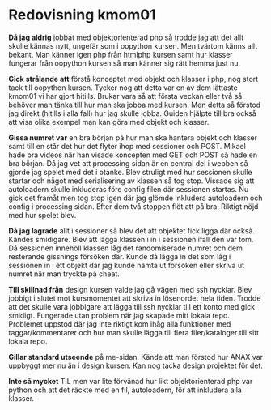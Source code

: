 ---
---
Redovisning kmom01
=========================

__Då jag aldrig__ jobbat med objektorienterad php så trodde jag att det allt skulle kännas nytt, ungefär som i oopython kursen.
Men tvärtom känns allt bekant. Man känner igen php från htmlphp kursen samt hur klasser fungerar från oopython kursen så man känner sig rätt hemma just nu.

__Gick strålande att__ förstå konceptet med objekt och klasser i php, nog stort tack till oopython kursen.
Tycker nog att detta var en av dem lättaste kmom01 vi har gjort hitills. Brukar vara så att första veckan eller två så behöver man tänka till hur man ska jobba med kursen. Men detta så förstod jag direkt (hitills i alla fall) hur jag skulle jobba. Guiden hjälpte till bra också att visa olika exempel man kan göra med objekt och klasser.

__Gissa numret var__ en bra början på hur man ska hantera objekt och klasser samt till en står det hur det flyter ihop med sessioner och POST. Mikael hade bra videos när han visade koncepten med GET och POST så hade en bra början. Då jag vet att processing sidan är en central del i webben så gjorde jag spelet med det i otanke. Blev struligt med hur sessionen skulle startar och något med serialisering av klassen så tog stop. Vissade sig att autoloadern skulle inkluderas före config filen där sessionen startas. Nu gick det framåt men tog stop igen där jag glömde inkludera autoloadern och config i processing sidan. Efter dem två stoppen flöt att på bra. Riktigt nöjd med hur spelet blev.

__Då jag lagrade__ allt i sessioner så blev det att objektet fick ligga där också. Kändes smidigare. Blev att lägga klassen i in i sessionen ifall den var tom. Då sessionen innehöll klassen låg det randomiserade numret och dem resterande gissnings försöken där. Kunde då lägga in det som låg i sessionen in i ett objekt där jag kunde hämta ut försöken eller skriva ut numret när man tryckte på cheat.

__Till skillnad från__ design kursen valde jag gå vägen med ssh nycklar. Blev jobbigt i slutet mot kursmomentet att skriva in lösenordet hela tiden. Trodde att det skulle vara jobbigare att lägga till ssh nycklar till ett konto med gick smidigt. Fungerade utan problem när jag skapade mitt lokala repo. Problemet uppstod där jag inte riktigt kom ihåg alla funktioner med taggar/kommentarer och hur man skulle lägga till flera filer/kataloger till sitt lokala repo.

__Gillar standard utseende__ på me-sidan. Kände att man förstod hur ANAX var uppbyggt mer nu än i design kursen. Kan nog tacka design projektet för det.

__Inte så mycket__ TIL men var lite förvånad hur likt objektorienterad php var python och att det räckte med en fil, autoloadern, för att inkludera alla klasser.
